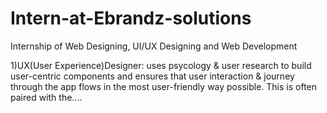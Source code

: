 # Intern-at-Ebrandz-solutions
Internship of Web Designing, UI/UX Designing and Web Development

1)UX(User Experience)Designer: uses psycology & user research to build user-centric components and 
ensures that user interaction & journey through the app flows in the most user-friendly way possible.
This is often paired with the....
